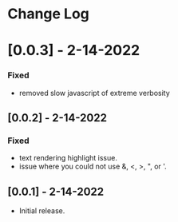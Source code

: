 # Change Log

# [0.0.3] - 2-14-2022
### Fixed
- removed slow javascript of extreme verbosity

## [0.0.2] - 2-14-2022
### Fixed
- text rendering highlight issue.
- issue where you could not use &, <, >, ", or '.

## [0.0.1] - 2-14-2022
- Initial release.